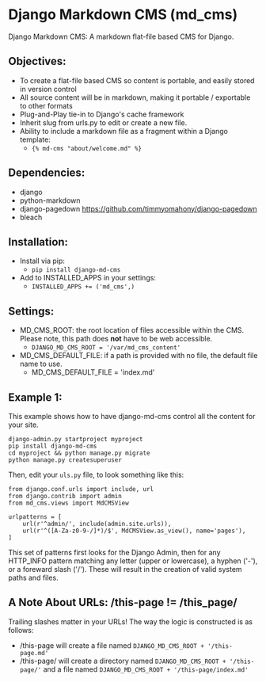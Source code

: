 # Django Markdown CMS (md_cms)
Django Markdown CMS: A markdown flat-file based CMS for Django.

## Objectives:
* To create a flat-file based CMS so content is portable, and easily stored in version control
* All source content will be in markdown, making it portable / exportable to other formats
* Plug-and-Play tie-in to Django's cache framework
* Inherit slug from urls.py to edit or create a new file.
* Ability to include a markdown file as a fragment within a Django template:
    * `{% md-cms "about/welcome.md" %}`

## Dependencies:
* django
* python-markdown
* django-pagedown https://github.com/timmyomahony/django-pagedown
* bleach

## Installation:
* Install via pip:
    * `pip install django-md-cms`
* Add to INSTALLED_APPS in your settings:
    * `INSTALLED_APPS += ('md_cms',)`

## Settings:
* MD_CMS_ROOT: the root location of files accessible within the CMS. Please note, this path does **not** have to be web accessible.
    * `DJANGO_MD_CMS_ROOT = '/var/md_cms_content'`
* MD_CMS_DEFAULT_FILE: if a path is provided with no file, the default file name to use.
    * MD_CMS_DEFAULT_FILE = 'index.md'

## Example 1:

This example shows how to have django-md-cms control all the content for your site.

    django-admin.py startproject myproject
    pip install django-md-cms
    cd myproject && python manage.py migrate
    python manage.py createsuperuser

Then, edit your `uls.py` file, to look something like this:

    from django.conf.urls import include, url
    from django.contrib import admin
    from md_cms.views import MdCMSView

    urlpatterns = [
        url(r'^admin/', include(admin.site.urls)),
        url(r'^([A-Za-z0-9-/]*)/$', MdCMSView.as_view(), name='pages'),
    ]

This set of patterns first looks for the Django Admin, then for any HTTP_INFO pattern matching any letter (upper or lowercase), a hyphen ('-'), or a foreward slash ('/'). These will result in the creation of valid system paths and files.


## A Note About URLs: /this-page != /this_page/

Trailing slashes matter in your URLs! The way the logic is constructed is as follows:

* /this-page will create a file named `DJANGO_MD_CMS_ROOT + '/this-page.md'`
* /this-page/ will create a directory named `DJANGO_MD_CMS_ROOT + '/this-page/'` and a file named `DJANGO_MD_CMS_ROOT + '/this-page/index.md'`

